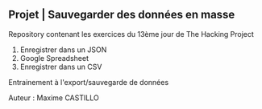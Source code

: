 Projet | Sauvegarder des données en masse
--------------------------------------------

Repository contenant les exercices du 13ème jour de The Hacking Project

1. Enregistrer dans un JSON
2. Google Spreadsheet
3. Enregistrer dans un CSV

Entrainement à l'export/sauvegarde de données


Auteur : Maxime CASTILLO